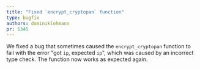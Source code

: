 ```yaml
---
title: "Fixed `encrypt_cryptopan` function"
type: bugfix
authors: dominiklohmann
pr: 5345
---
```


We fixed a bug that sometimes caused the `encrypt_cryptopan` function to fail
with the error "got `ip`, expected `ip`", which was caused by an incorrect type
check. The function now works as expected again.
